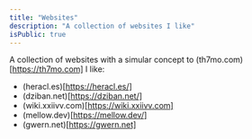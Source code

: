 ```yaml
---
title: "Websites"
description: "A collection of websites I like"
isPublic: true
---
```


A collection of websites with a simular concept to
(th7mo.com)[https://th7mo.com] I like:

* (heracl.es)[https://heracl.es/]
* (dziban.net)[https://dziban.net/]
* (wiki.xxiivv.com)[https://wiki.xxiivv.com]
* (mellow.dev)[https://mellow.dev/]
* (gwern.net)[https://gwern.net]
